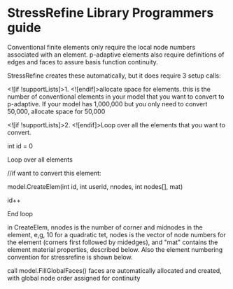 # StressRefine Library Programmers guide

Conventional finite elements only require the local node numbers associated with an element. p-adaptive elements also require definitions of edges and faces to assure basis function continuity.

StressRefine creates these automatically, but it does require 3 setup calls:

<![if !supportLists]>1. <![endif]>allocate space for elements. this is the number of conventional elements in your model that you want to convert to p-adaptive. If your model has 1,000,000 but you only need to convert 50,000, allocate space for 50,000

<![if !supportLists]>2. <![endif]>Loop over all the elements that you want to convert.

int id = 0

Loop over all elements

//if want to convert this element:

model.CreateElem(int id, int userid, nnodes, int nodes[], mat)

id++

End loop

in CreateElem, nnodes is the number of corner and midnodes in the element, e,g, 10 for a quadratic tet, nodes is the vector of node numbers for the element (corners first followed by midedges), and "mat" contains the element material properties, described below. Also the element numbering convention for stressrefine is shown below.

call model.FillGlobalFaces() faces are automatically allocated and created, with global node order assigned for continuity
<!--stackedit_data:
eyJoaXN0b3J5IjpbNTUxOTA0NDc3LC03OTgyMTY4OTVdfQ==
-->